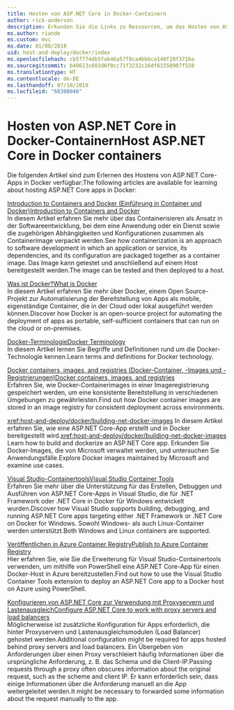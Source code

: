 ```yaml
---
title: Hosten von ASP.NET Core in Docker-Containern
author: rick-anderson
description: Erkunden Sie die Links zu Ressourcen, um das Hosten von ASP.NET Core-Apps in Docker-Containern zu erlernen.
ms.author: riande
ms.custom: mvc
ms.date: 01/08/2018
uid: host-and-deploy/docker/index
ms.openlocfilehash: cb5f774db5fab46a57f8ca4bbbca148f20f371ba
ms.sourcegitcommit: b40613c603d6f0cc71f3232c16df61550907f550
ms.translationtype: HT
ms.contentlocale: de-DE
ms.lasthandoff: 07/18/2019
ms.locfileid: "68308046"
---
```

# <a name="host-aspnet-core-in-docker-containers"></a><span data-ttu-id="33456-103">Hosten von ASP.NET Core in Docker-Containern</span><span class="sxs-lookup"><span data-stu-id="33456-103">Host ASP.NET Core in Docker containers</span></span>

<span data-ttu-id="33456-104">Die folgenden Artikel sind zum Erlernen des Hostens von ASP.NET Core-Apps in Docker verfügbar:</span><span class="sxs-lookup"><span data-stu-id="33456-104">The following articles are available for learning about hosting ASP.NET Core apps in Docker:</span></span>

[<span data-ttu-id="33456-105">Introduction to Containers and Docker (Einführung in Container und Docker)</span><span class="sxs-lookup"><span data-stu-id="33456-105">Introduction to Containers and Docker</span></span>](/dotnet/standard/microservices-architecture/container-docker-introduction/index)  
<span data-ttu-id="33456-106">In diesem Artikel erfahren Sie mehr über das Containerisieren als Ansatz in der Softwareentwicklung, bei dem eine Anwendung oder ein Dienst sowie die zugehörigen Abhängigkeiten und Konfigurationen zusammen als Containerimage verpackt werden.</span><span class="sxs-lookup"><span data-stu-id="33456-106">See how containerization is an approach to software development in which an application or service, its dependencies, and its configuration are packaged together as a container image.</span></span> <span data-ttu-id="33456-107">Das Image kann getestet und anschließend auf einem Host bereitgestellt werden.</span><span class="sxs-lookup"><span data-stu-id="33456-107">The image can be tested and then deployed to a host.</span></span>

[<span data-ttu-id="33456-108">Was ist Docker?</span><span class="sxs-lookup"><span data-stu-id="33456-108">What is Docker</span></span>](/dotnet/standard/microservices-architecture/container-docker-introduction/docker-defined)  
<span data-ttu-id="33456-109">In diesem Artikel erfahren Sie mehr über Docker, einem Open Source-Projekt zur Automatisierung der Bereitstellung von Apps als mobile, eigenständige Container, die in der Cloud oder lokal ausgeführt werden können.</span><span class="sxs-lookup"><span data-stu-id="33456-109">Discover how Docker is an open-source project for automating the deployment of apps as portable, self-sufficient containers that can run on the cloud or on-premises.</span></span>

[<span data-ttu-id="33456-110">Docker-Terminologie</span><span class="sxs-lookup"><span data-stu-id="33456-110">Docker Terminology</span></span>](/dotnet/standard/microservices-architecture/container-docker-introduction/docker-terminology)  
<span data-ttu-id="33456-111">In diesem Artikel lernen Sie Begriffe und Definitionen rund um die Docker-Technologie kennen.</span><span class="sxs-lookup"><span data-stu-id="33456-111">Learn terms and definitions for Docker technology.</span></span>

[<span data-ttu-id="33456-112">Docker containers, images, and registries (Docker-Container, -Images und -Registrierungen)</span><span class="sxs-lookup"><span data-stu-id="33456-112">Docker containers, images, and registries</span></span>](/dotnet/standard/microservices-architecture/container-docker-introduction/docker-containers-images-registries)  
<span data-ttu-id="33456-113">Erfahren Sie, wie Docker-Containerimages in einer Imageregistrierung gespeichert werden, um eine konsistente Bereitstellung in verschiedenen Umgebungen zu gewährleisten.</span><span class="sxs-lookup"><span data-stu-id="33456-113">Find out how Docker container images are stored in an image registry for consistent deployment across environments.</span></span>

<span data-ttu-id="33456-114"><xref:host-and-deploy/docker/building-net-docker-images> In diesem Artikel erfahren Sie, wie eine ASP.NET Core-App erstellt und in Docker bereitgestellt wird.</span><span class="sxs-lookup"><span data-stu-id="33456-114"><xref:host-and-deploy/docker/building-net-docker-images> Learn how to build and dockerize an ASP.NET Core app.</span></span> <span data-ttu-id="33456-115">Erkunden Sie Docker-Images, die von Microsoft verwaltet werden, und untersuchen Sie Anwendungsfälle.</span><span class="sxs-lookup"><span data-stu-id="33456-115">Explore Docker images maintained by Microsoft and examine use cases.</span></span>

[<span data-ttu-id="33456-116">Visual Studio-Containertools</span><span class="sxs-lookup"><span data-stu-id="33456-116">Visual Studio Container Tools</span></span>](xref:host-and-deploy/docker/visual-studio-tools-for-docker)  
<span data-ttu-id="33456-117">Erfahren Sie mehr über die Unterstützung für das Erstellen, Debuggen und Ausführen von ASP.NET Core-Apps in Visual Studio, die für .NET Framework oder .NET Core in Docker für Windows entwickelt wurden.</span><span class="sxs-lookup"><span data-stu-id="33456-117">Discover how Visual Studio supports building, debugging, and running ASP.NET Core apps targeting either .NET Framework or .NET Core on Docker for Windows.</span></span> <span data-ttu-id="33456-118">Sowohl Windows- als auch Linux-Container werden unterstützt.</span><span class="sxs-lookup"><span data-stu-id="33456-118">Both Windows and Linux containers are supported.</span></span>

[<span data-ttu-id="33456-119">Veröffentlichen in Azure Container Registry</span><span class="sxs-lookup"><span data-stu-id="33456-119">Publish to Azure Container Registry</span></span>](/azure/vs-azure-tools-docker-hosting-web-apps-in-docker)  
<span data-ttu-id="33456-120">Hier erfahren Sie, wie Sie die Erweiterung für Visual Studio-Containertools verwenden, um mithilfe von PowerShell eine ASP.NET Core-App für einen Docker-Host in Azure bereitzustellen.</span><span class="sxs-lookup"><span data-stu-id="33456-120">Find out how to use the Visual Studio Container Tools extension to deploy an ASP.NET Core app to a Docker host on Azure using PowerShell.</span></span>

[<span data-ttu-id="33456-121">Konfigurieren von ASP.NET Core zur Verwendung mit Proxyservern und Lastenausgleich</span><span class="sxs-lookup"><span data-stu-id="33456-121">Configure ASP.NET Core to work with proxy servers and load balancers</span></span>](xref:host-and-deploy/proxy-load-balancer)  
<span data-ttu-id="33456-122">Möglicherweise ist zusätzliche Konfiguration für Apps erforderlich, die hinter Proxyservern und Lastenausgleichsmodulen (Load Balancer) gehostet werden.</span><span class="sxs-lookup"><span data-stu-id="33456-122">Additional configuration might be required for apps hosted behind proxy servers and load balancers.</span></span> <span data-ttu-id="33456-123">Ein Übergeben von Anforderungen über einen Proxy verschleiert häufig Informationen über die ursprüngliche Anforderung, z. B. das Schema und die Client-IP.</span><span class="sxs-lookup"><span data-stu-id="33456-123">Passing requests through a proxy often obscures information about the original request, such as the scheme and client IP.</span></span> <span data-ttu-id="33456-124">Er kann erforderlich sein, dass einige Informationen über die Anforderung manuell an die App weitergeleitet werden.</span><span class="sxs-lookup"><span data-stu-id="33456-124">It might be necessary to forwarded some information about the request manually to the app.</span></span>
